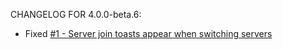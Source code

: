 CHANGELOG FOR 4.0.0-beta.6:

* Fixed [#1 - Server join toasts appear when switching servers](https://github.com/andantet/mccic/issues/1)
